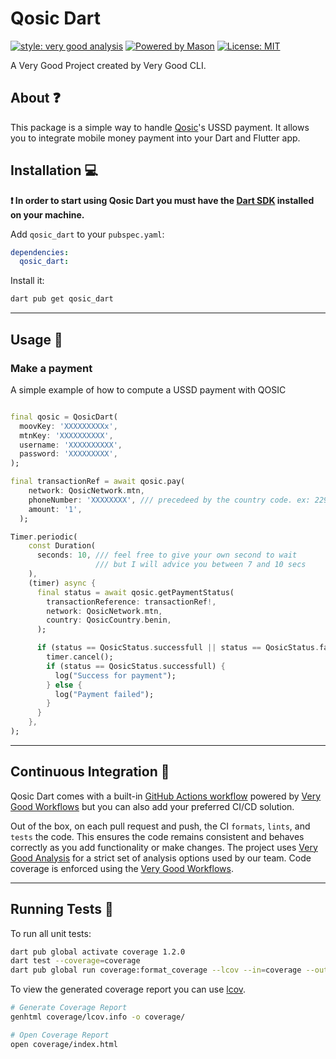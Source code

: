# Qosic Dart

[![style: very good analysis][very_good_analysis_badge]][very_good_analysis_link]
[![Powered by Mason](https://img.shields.io/endpoint?url=https%3A%2F%2Ftinyurl.com%2Fmason-badge)](https://github.com/felangel/mason)
[![License: MIT][license_badge]][license_link]

A Very Good Project created by Very Good CLI.

## About ❓

This package is a simple way to handle [Qosic](http://qosic.com)'s USSD payment. It allows you to integrate mobile money payment into your Dart and Flutter app.

## Installation 💻

**❗ In order to start using Qosic Dart you must have the [Dart SDK][dart_install_link] installed on your machine.**

Add `qosic_dart` to your `pubspec.yaml`:

```yaml
dependencies:
  qosic_dart:
```

Install it:

```sh
dart pub get qosic_dart
```

---

## Usage 🔨

### Make a payment

A simple example of how to compute a USSD payment with QOSIC

```dart

final qosic = QosicDart(
  moovKey: 'XXXXXXXXXx',
  mtnKey: 'XXXXXXXXXX',
  username: 'XXXXXXXXXX',
  password: 'XXXXXXXXX',
);

final transactionRef = await qosic.pay(
    network: QosicNetwork.mtn,
    phoneNumber: 'XXXXXXXX', /// precedeed by the country code. ex: 229XXXXXXXX
    amount: '1',
  );

Timer.periodic(
    const Duration(
      seconds: 10, /// feel free to give your own second to wait
                   /// but I will advice you between 7 and 10 secs
    ),
    (timer) async {
      final status = await qosic.getPaymentStatus(
        transactionReference: transactionRef!,
        network: QosicNetwork.mtn,
        country: QosicCountry.benin,
      );

      if (status == QosicStatus.successfull || status == QosicStatus.failed) {
        timer.cancel();
        if (status == QosicStatus.successfull) {
          log("Success for payment");
        } else {
          log("Payment failed");
        }
      }
    },
);

```

---

## Continuous Integration 🤖

Qosic Dart comes with a built-in [GitHub Actions workflow][github_actions_link] powered by [Very Good Workflows][very_good_workflows_link] but you can also add your preferred CI/CD solution.

Out of the box, on each pull request and push, the CI `formats`, `lints`, and `tests` the code. This ensures the code remains consistent and behaves correctly as you add functionality or make changes. The project uses [Very Good Analysis][very_good_analysis_link] for a strict set of analysis options used by our team. Code coverage is enforced using the [Very Good Workflows][very_good_coverage_link].

---

## Running Tests 🧪

To run all unit tests:

```sh
dart pub global activate coverage 1.2.0
dart test --coverage=coverage
dart pub global run coverage:format_coverage --lcov --in=coverage --out=coverage/lcov.info
```

To view the generated coverage report you can use [lcov](https://github.com/linux-test-project/lcov).

```sh
# Generate Coverage Report
genhtml coverage/lcov.info -o coverage/

# Open Coverage Report
open coverage/index.html
```

[dart_install_link]: https://dart.dev/get-dart
[github_actions_link]: https://docs.github.com/en/actions/learn-github-actions
[license_badge]: https://img.shields.io/badge/license-MIT-blue.svg
[license_link]: https://opensource.org/licenses/MIT
[logo_black]: https://raw.githubusercontent.com/VGVentures/very_good_brand/main/styles/README/vgv_logo_black.png#gh-light-mode-only
[logo_white]: https://raw.githubusercontent.com/VGVentures/very_good_brand/main/styles/README/vgv_logo_white.png#gh-dark-mode-only
[mason_link]: https://github.com/felangel/mason
[very_good_analysis_badge]: https://img.shields.io/badge/style-very_good_analysis-B22C89.svg
[very_good_analysis_link]: https://pub.dev/packages/very_good_analysis
[very_good_coverage_link]: https://github.com/marketplace/actions/very-good-coverage
[very_good_ventures_link]: https://verygood.ventures
[very_good_ventures_link_light]: https://verygood.ventures#gh-light-mode-only
[very_good_ventures_link_dark]: https://verygood.ventures#gh-dark-mode-only
[very_good_workflows_link]: https://github.com/VeryGoodOpenSource/very_good_workflows

